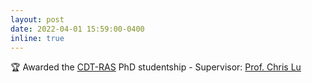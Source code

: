```yaml
---
layout: post
date: 2022-04-01 15:59:00-0400
inline: true
---
```


:trophy: Awarded the [CDT-RAS](https://www.edinburgh-robotics.org/) PhD studentship - Supervisor: [Prof. Chris Lu](https://christopherlu.github.io/)